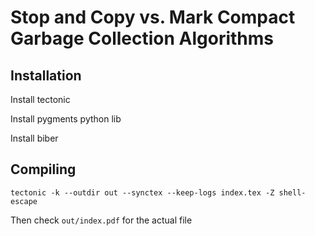 # Stop and Copy vs. Mark Compact Garbage Collection Algorithms

## Installation

Install tectonic

Install pygments python lib

Install biber

## Compiling

```
tectonic -k --outdir out --synctex --keep-logs index.tex -Z shell-escape
```

Then check `out/index.pdf` for the actual file